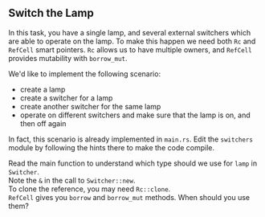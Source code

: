 ## Switch the Lamp

In this task, you have a single lamp, and several external switchers which are able to operate on the lamp. To make this happen we need both `Rc` and `RefCell` smart pointers. `Rc` allows us to have multiple owners, and `RefCell` provides mutability with `borrow_mut`. 

We'd like to implement the following scenario:

* create a lamp
* create a switcher for a lamp 
* create another switcher for the same lamp 
* operate on different switchers and make sure that the lamp is on, and then off again

In fact, this scenario is already implemented in `main.rs`. Edit the `switchers` module by following the hints there to make the code compile.

<div class="hint">Read the main function to understand which type should we use for <code>lamp</code> in <code>Switcher</code>.</div>

<div class="hint">Note the <code>&</code> in the call to <code>Switcher::new</code>.</div>

<div class="hint">To clone the reference, you may need <code>Rc::clone</code>.</div>

<div class="hint"><code>RefCell</code> gives you <code>borrow</code> and <code>borrow_mut</code> methods. When should you use them?</div>
